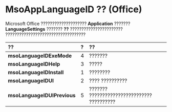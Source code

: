 
# MsoAppLanguageID ?? (Office)

Microsoft Office ???????????????????? **Application** ??????? **LanguageSettings** ??????? **??** ??????????????????????? ???????????????????????????????????



|**??**|**?**|**??**|
|:-----|:-----|:-----|
|**msoLanguageIDExeMode**|4|???????|
|**msoLanguageIDHelp**|3|?????|
|**msoLanguageIDInstall**|1|????????|
|**msoLanguageIDUI**|2|???? ??????????|
|**msoLanguageIDUIPrevious**|5|??????? ???????????????????????? ??????????|

